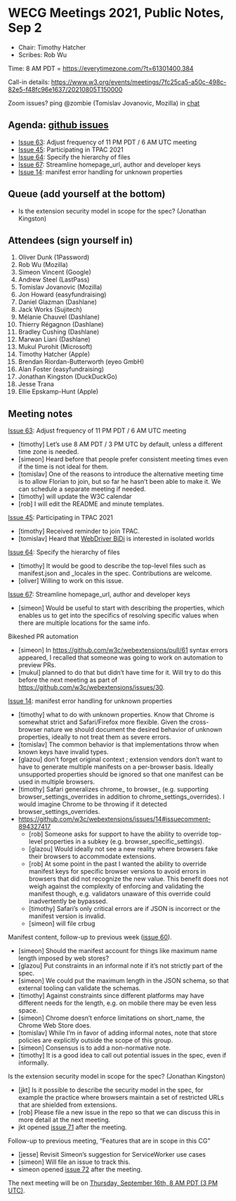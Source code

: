 # WECG Meetings 2021, Public Notes, Sep 2

* Chair: Timothy Hatcher
* Scribes: Rob Wu

Time: 8 AM PDT = https://everytimezone.com/?t=61301400,384

Call-in details: https://www.w3.org/events/meetings/7fc25ca5-a50c-498c-82e5-f48fc96e1637/20210805T150000

Zoom issues?  ping @zombie (Tomislav Jovanovic, Mozilla) in [chat](https://github.com/w3c/webextensions/blob/main/CONTRIBUTING.md#joining-chat)

## Agenda: [github issues](https://github.com/w3c/webextensions/issues)

* [Issue 63](https://github.com/w3c/webextensions/issues/63): Adjust frequency of 11 PM PDT / 6 AM UTC meeting
* [Issue 45](https://github.com/w3c/webextensions/issues/45): Participating in TPAC 2021
* [Issue 64](https://github.com/w3c/webextensions/issues/64): Specify the hierarchy of files
* [Issue 67](https://github.com/w3c/webextensions/issues/67): Streamline homepage\_url, author and developer keys
* [Issue 14](https://github.com/w3c/webextensions/issues/14): manifest error handling for unknown properties

## Queue (add yourself at the bottom)

* Is the extension security model in scope for the spec? (Jonathan Kingston)

## Attendees (sign yourself in)

1. Oliver Dunk (1Password)
2. Rob Wu (Mozilla)
3. Simeon Vincent (Google)
4. Andrew Steel (LastPass)
5. Tomislav Jovanovic (Mozilla)
6. Jon Howard (easyfundraising)
7. Daniel Glazman (Dashlane)
8. Jack Works (Sujitech)
9. Mélanie Chauvel (Dashlane)
10. Thierry Régagnon (Dashlane)
11. Bradley Cushing (Dashlane)
12. Marwan Liani (Dashlane)
13. Mukul Purohit (Microsoft)
14. Timothy Hatcher (Apple)
15. Brendan Riordan-Butterworth (eyeo GmbH)
16. Alan Foster (easyfundraising)
17. Jonathan Kingston (DuckDuckGo)
18. Jesse Trana
19. Ellie Epskamp-Hunt (Apple)

## Meeting notes

[Issue 63](https://github.com/w3c/webextensions/issues/63): Adjust frequency of 11 PM PDT / 6 AM UTC meeting

* [timothy] Let’s use 8 AM PDT / 3 PM UTC by default, unless a different time zone is needed.
* [simeon] Heard before that people prefer consistent meeting times even if the time is not ideal for them.
* [tomislav] One of the reasons to introduce the alternative meeting time is to allow Florian to join, but so far he hasn’t been able to make it. We can schedule a separate meeting if needed.
* [timothy] will update the W3C calendar
* [rob] I will edit the README and minute templates.

[Issue 45](https://github.com/w3c/webextensions/issues/45): Participating in TPAC 2021

* [timothy] Received reminder to join TPAC.
* [tomislav] Heard that [WebDriver BiDi](https://w3c.github.io/webdriver-bidi/) is interested in isolated worlds

[Issue 64](https://github.com/w3c/webextensions/issues/64): Specify the hierarchy of files

* [timothy] It would be good to describe the top-level files such as manifest.json and \_locales in the spec. Contributions are welcome.
* [oliver] Willing to work on this issue.

[Issue 67](https://github.com/w3c/webextensions/issues/67): Streamline homepage\_url, author and developer keys

* [simeon] Would be useful to start with describing the properties, which enables us to get into the specifics of resolving specific values when there are multiple locations for the same info.

Bikeshed PR automation

* [simeon] In https://github.com/w3c/webextensions/pull/61 syntax errors appeared, I recalled that someone was going to work on automation to preview PRs.
* [mukul] planned to do that but didn’t have time for it. Will try to do this before the next meeting as part of https://github.com/w3c/webextensions/issues/30.

[Issue 14](https://github.com/w3c/webextensions/issues/14): manifest error handling for unknown properties

* [timothy] what to do with unknown properties. Know that Chrome is somewhat strict and Safari/Firefox more flexible. Given the cross-browser nature we should document the desired behavior of unknown properties, ideally to not treat them as severe errors.
* [tomislav] The common behavior is that implementations throw when known keys have invalid types.
* [glazou] don’t forget original context ; extension vendors don’t want to have to generate multiple manifests on a per-browser basis. Ideally unsupported properties should be ignored so that one manifest can be used in multiple browsers.
* [timothy] Safari generalizes chrome\_ to browser\_ (e.g. supporting browser\_settings\_overrides in addition to chrome\_settings\_overrides). I would imagine Chrome to be throwing if it detected browser\_settings\_overrides.
* https://github.com/w3c/webextensions/issues/14#issuecomment-894327417
  * [rob] Someone asks for support to have the ability to override top-level properties in a subkey (e.g. browser\_specific\_settings).
  * [glazou] Would ideally not see a new reality where browsers fake their browsers to accommodate extensions.
  * [rob] At some point in the past I wanted the ability to override manifest keys for specific browser versions to avoid errors in browsers that did not recognize the new value. This benefit does not weigh against the complexity of enforcing and validating the manifest though, e.g. validators unaware of this override could inadvertently be bypassed.
  * [timothy] Safari’s only critical errors are if JSON is incorrect or the manifest version is invalid.
  * [simeon] will file crbug

Manifest content, follow-up to previous week ([issue 60](https://github.com/w3c/webextensions/issues/60)).

* [simeon] Should the manifest account for things like maximum name length imposed by web stores?
* [glazou] Put constraints in an informal note if it’s not strictly part of the spec.
* [simeon] We could put the maximum length in the JSON schema, so that external tooling can validate the schemas.
* [timothy] Against constraints since different platforms may have different needs for the length, e.g. on mobile there may be even less space.
* [simeon] Chrome doesn’t enforce limitations on short\_name, the Chrome Web Store does.
* [tomislav] While I’m in favor of adding informal notes, note that store policies are explicitly outside the scope of this group.
* [simeon] Consensus is to add a non-normative note.
* [timothy] It is a good idea to call out potential issues in the spec, even if informally.

Is the extension security model in scope for the spec? (Jonathan Kingston)

* [jkt] Is it possible to describe the security model in the spec, for example the practice where browsers maintain a set of restricted URLs that are shielded from extensions.
* [rob] Please file a new issue in the repo so that we can discuss this in more detail at the next meeting.
* jkt opened [issue 71](https://github.com/w3c/webextensions/issues/71) after the meeting.

Follow-up to previous meeting, “Features that are in scope in this CG”

* [jesse] Revisit Simeon’s suggestion for ServiceWorker use cases
* [simeon] Will file an issue to track this.
* simeon opened [issue 72](https://github.com/w3c/webextensions/issues/72) after the meeting.

The next meeting will be on [Thursday, September 16th, 8 AM PDT (3 PM UTC)](https://everytimezone.com/?t=61428900,384).
